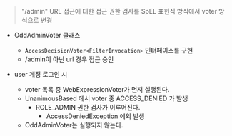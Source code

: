 > "/admin" URL 접근에 대한 접근 권한 검사를 SpEL 표현식 방식에서 voter 방식으로 변경

- OddAdminVoter 클래스
  - `AccessDecisionVoter<FilterInvocation>` 인터페이스를 구현
  - /admin이 아닌 url 경우 접근 승인


- user 계정 로그인 시 
  - voter 목록 중 WebExpressionVoter가 먼저 실행된다.
  - UnanimousBased 에서 voter 중 ACCESS_DENIED 가 발생
    - ROLE_ADMIN 권한 검사가 이루어진다.
        - AccessDeniedException 예외 발생
  - OddAdminVoter는 실행되지 않는다.
